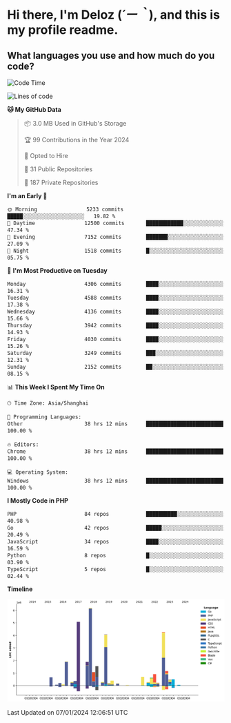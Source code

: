 # **Hi there, I'm Deloz (*´ー｀*), and this is my profile readme.**

## **What languages you use and how much do you code?**

<!--START_SECTION:waka-->
![Code Time](http://img.shields.io/badge/Code%20Time-3%2C131%20hrs%201%20min-blue)

![Lines of code](https://img.shields.io/badge/From%20Hello%20World%20I%27ve%20Written-33.5%20million%20lines%20of%20code-blue)

**🐱 My GitHub Data** 

> 📦 3.0 MB Used in GitHub's Storage 
 > 
> 🏆 99 Contributions in the Year 2024
 > 
> 💼 Opted to Hire
 > 
> 📜 31 Public Repositories 
 > 
> 🔑 187 Private Repositories 
 > 
**I'm an Early 🐤** 

```text
🌞 Morning                5233 commits        █████░░░░░░░░░░░░░░░░░░░░   19.82 % 
🌆 Daytime                12500 commits       ████████████░░░░░░░░░░░░░   47.34 % 
🌃 Evening                7152 commits        ███████░░░░░░░░░░░░░░░░░░   27.09 % 
🌙 Night                  1518 commits        █░░░░░░░░░░░░░░░░░░░░░░░░   05.75 % 
```
📅 **I'm Most Productive on Tuesday** 

```text
Monday                   4306 commits        ████░░░░░░░░░░░░░░░░░░░░░   16.31 % 
Tuesday                  4588 commits        ████░░░░░░░░░░░░░░░░░░░░░   17.38 % 
Wednesday                4136 commits        ████░░░░░░░░░░░░░░░░░░░░░   15.66 % 
Thursday                 3942 commits        ████░░░░░░░░░░░░░░░░░░░░░   14.93 % 
Friday                   4030 commits        ████░░░░░░░░░░░░░░░░░░░░░   15.26 % 
Saturday                 3249 commits        ███░░░░░░░░░░░░░░░░░░░░░░   12.31 % 
Sunday                   2152 commits        ██░░░░░░░░░░░░░░░░░░░░░░░   08.15 % 
```


📊 **This Week I Spent My Time On** 

```text
🕑︎ Time Zone: Asia/Shanghai

💬 Programming Languages: 
Other                    38 hrs 12 mins      █████████████████████████   100.00 % 

🔥 Editors: 
Chrome                   38 hrs 12 mins      █████████████████████████   100.00 % 

💻 Operating System: 
Windows                  38 hrs 12 mins      █████████████████████████   100.00 % 
```

**I Mostly Code in PHP** 

```text
PHP                      84 repos            ██████████░░░░░░░░░░░░░░░   40.98 % 
Go                       42 repos            █████░░░░░░░░░░░░░░░░░░░░   20.49 % 
JavaScript               34 repos            ████░░░░░░░░░░░░░░░░░░░░░   16.59 % 
Python                   8 repos             █░░░░░░░░░░░░░░░░░░░░░░░░   03.90 % 
TypeScript               5 repos             █░░░░░░░░░░░░░░░░░░░░░░░░   02.44 % 
```



**Timeline**

![Lines of Code chart](https://raw.githubusercontent.com/deloz/deloz/main/assets/bar_graph.png)


 Last Updated on 07/01/2024 12:06:51 UTC
<!--END_SECTION:waka-->
